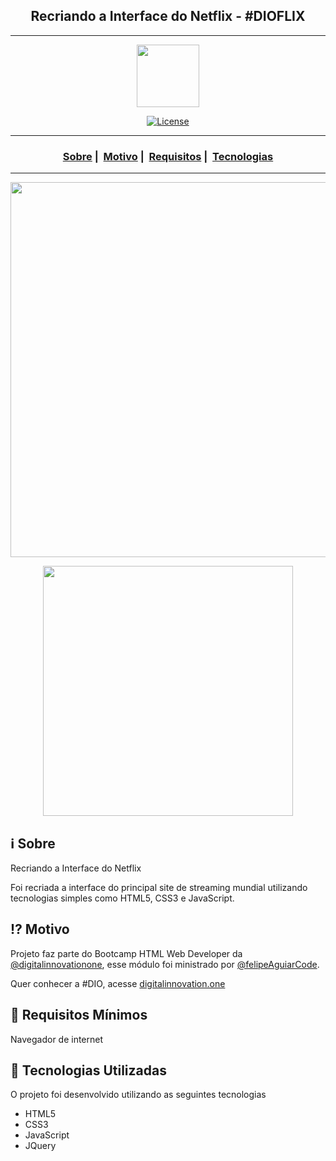 <h2 align="center">Recriando a Interface do Netflix - #DIOFLIX</h2>

___

<p align="center">
  <img src="https://user-images.githubusercontent.com/54115624/101105695-f706d800-35ac-11eb-9116-3c72f2a130c0.png" width="100" heigth="100">
</p>


<p align="center">
  <a href="LICENSE">
    <img alt="License" src="https://img.shields.io/badge/license-MIT-%23F8952D">
  </a>
</p>

___

<h3 align="center">
  <a href="#information_source-sobre">Sobre</a>&nbsp;|&nbsp;
  <a href="#interrobang-motivo">Motivo</a>&nbsp;|&nbsp;
  <a href="#seedling-requisitos-mínimos">Requisitos</a>&nbsp;|&nbsp;
  <a href="#rocket-tecnologias-utilizadas">Tecnologias</a> <!--&nbsp;|&nbsp-->
 <!-- <a href="#licença">Licença</a> -->
</h3>

___

<p align="center">
  <img src="https://user-images.githubusercontent.com/54115624/101105710-04bc5d80-35ad-11eb-88da-473b63df7a45.png" width="600">
</p>
<p align="center">
  <img src="https://user-images.githubusercontent.com/54115624/101105720-0ede5c00-35ad-11eb-833b-a598b3b69e28.png" height="400">
</p>

## :information_source: Sobre

Recriando a Interface do Netflix

Foi recriada a interface do principal site de streaming mundial utilizando tecnologias simples como HTML5, CSS3 e JavaScript.

## :interrobang: Motivo

Projeto faz parte do Bootcamp HTML Web Developer da [@digitalinnovationone](https://github.com/digitalinnovationone), esse módulo foi ministrado por [@felipeAguiarCode](https://github.com/felipeAguiarCode).

Quer conhecer a #DIO, acesse [digitalinnovation.one](https://digitalinnovation.one/)

## :seedling: Requisitos Mínimos

Navegador de internet

## :rocket: Tecnologias Utilizadas 

O projeto foi desenvolvido utilizando as seguintes tecnologias

- HTML5
- CSS3
- JavaScript
- JQuery

<!--
## Licença 

Esse projeto está sob a licença MIT. Veja o arquivo [LICENSE](LICENSE) para mais detalhes.
-->
